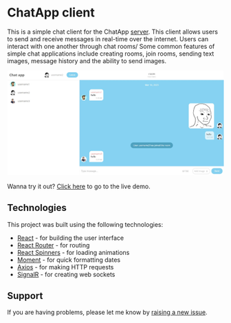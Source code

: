 # ChatApp client

This is a simple chat client for the ChatApp [server](https://github.com/ilyam3004/Chat-App-Server). This client allows users to send and receive messages in real-time over the internet. Users can interact with one another through chat rooms/ Some common features of simple chat applications include creating rooms, join rooms, sending text images, message history and the ability to send images.

![](/src/assets/img/chat.jpg)

Wanna try it out? [Click here](https://chat-app-psi-ruby.vercel.app/lobby) to go to the live demo.

## Technologies

This project was built using the following technologies:
- [React](https://reactjs.org/) - for building the user interface
- [React Router](https://reactrouter.com/en/main) - for routing
- [React Spinners](https://www.davidhu.io/react-spinners/) - for loading animations
- [Moment](https://momentjs.com/) - for quick formatting dates
- [Axios](https://axios-http.com/docs/intro) - for making HTTP requests
- [SignalR](https://learn.microsoft.com/en-us/aspnet/signalr/overview/getting-started/introduction-to-signalr) - for creating web sockets

## Support

If you are having problems, please let me know by [raising a new issue](https://github.com/ilyam3004/ChatAppServer/issues).


